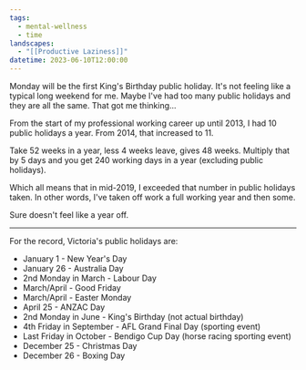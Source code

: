 ```yaml
---
tags:
  - mental-wellness
  - time
landscapes:
  - "[[Productive Laziness]]"
datetime: 2023-06-10T12:00:00
---
```

Monday will be the first King's Birthday public holiday. It's not feeling like a typical long weekend for me. Maybe I've had too many public holidays and they are all the same. That got me thinking...

From the start of my professional working career up until 2013, I had 10 public holidays a year. From 2014, that increased to 11.

Take 52 weeks in a year, less 4 weeks leave, gives 48 weeks. Multiply that by 5 days and you get 240 working days in a year (excluding public holidays).

Which all means that in mid-2019, I exceeded that number in public holidays taken. In other words, I've taken off work a full working year and then some.

Sure doesn't feel like a year off.

---
For the record, Victoria's public holidays are:
- January 1 - New Year's Day
- January 26 - Australia Day
- 2nd Monday in March - Labour Day
- March/April - Good Friday
- March/April - Easter Monday
- April 25 - ANZAC Day
- 2nd Monday in June - King's Birthday (not actual birthday)
- 4th Friday in September - AFL Grand Final Day (sporting event)
- Last Friday in October - Bendigo Cup Day (horse racing sporting event)
- December 25 - Christmas Day
- December 26 - Boxing Day
